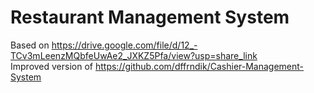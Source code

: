 # Restaurant Management System
Based on https://drive.google.com/file/d/12_-TCv3mLeenzMQbfeUwAe2_JXKZ5Pfa/view?usp=share_link  
Improved version of https://github.com/dffrndik/Cashier-Management-System
